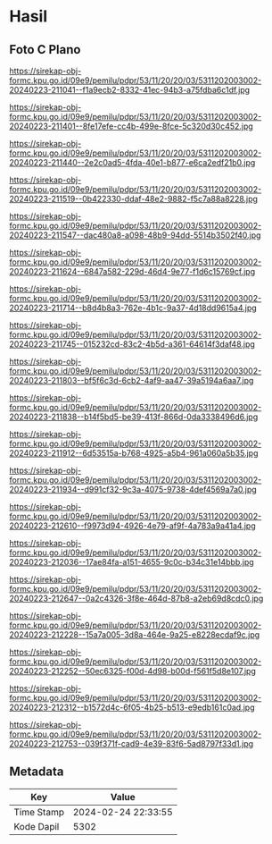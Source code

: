 # Hasil

## Foto C Plano

https://sirekap-obj-formc.kpu.go.id/09e9/pemilu/pdpr/53/11/20/20/03/5311202003002-20240223-211041--f1a9ecb2-8332-41ec-94b3-a75fdba6c1df.jpg

https://sirekap-obj-formc.kpu.go.id/09e9/pemilu/pdpr/53/11/20/20/03/5311202003002-20240223-211401--8fe17efe-cc4b-499e-8fce-5c320d30c452.jpg

https://sirekap-obj-formc.kpu.go.id/09e9/pemilu/pdpr/53/11/20/20/03/5311202003002-20240223-211440--2e2c0ad5-4fda-40e1-b877-e6ca2edf21b0.jpg

https://sirekap-obj-formc.kpu.go.id/09e9/pemilu/pdpr/53/11/20/20/03/5311202003002-20240223-211519--0b422330-ddaf-48e2-9882-f5c7a88a8228.jpg

https://sirekap-obj-formc.kpu.go.id/09e9/pemilu/pdpr/53/11/20/20/03/5311202003002-20240223-211547--dac480a8-a098-48b9-94dd-5514b3502f40.jpg

https://sirekap-obj-formc.kpu.go.id/09e9/pemilu/pdpr/53/11/20/20/03/5311202003002-20240223-211624--6847a582-229d-46d4-9e77-f1d6c15769cf.jpg

https://sirekap-obj-formc.kpu.go.id/09e9/pemilu/pdpr/53/11/20/20/03/5311202003002-20240223-211714--b8d4b8a3-762e-4b1c-9a37-4d18dd9615a4.jpg

https://sirekap-obj-formc.kpu.go.id/09e9/pemilu/pdpr/53/11/20/20/03/5311202003002-20240223-211745--015232cd-83c2-4b5d-a361-64614f3daf48.jpg

https://sirekap-obj-formc.kpu.go.id/09e9/pemilu/pdpr/53/11/20/20/03/5311202003002-20240223-211803--bf5f6c3d-6cb2-4af9-aa47-39a5194a6aa7.jpg

https://sirekap-obj-formc.kpu.go.id/09e9/pemilu/pdpr/53/11/20/20/03/5311202003002-20240223-211838--b14f5bd5-be39-413f-866d-0da3338496d6.jpg

https://sirekap-obj-formc.kpu.go.id/09e9/pemilu/pdpr/53/11/20/20/03/5311202003002-20240223-211912--6d53515a-b768-4925-a5b4-961a060a5b35.jpg

https://sirekap-obj-formc.kpu.go.id/09e9/pemilu/pdpr/53/11/20/20/03/5311202003002-20240223-211934--d991cf32-9c3a-4075-9738-4def4569a7a0.jpg

https://sirekap-obj-formc.kpu.go.id/09e9/pemilu/pdpr/53/11/20/20/03/5311202003002-20240223-212610--f9973d94-4926-4e79-af9f-4a783a9a41a4.jpg

https://sirekap-obj-formc.kpu.go.id/09e9/pemilu/pdpr/53/11/20/20/03/5311202003002-20240223-212036--17ae84fa-a151-4655-9c0c-b34c31e14bbb.jpg

https://sirekap-obj-formc.kpu.go.id/09e9/pemilu/pdpr/53/11/20/20/03/5311202003002-20240223-212647--0a2c4326-3f8e-464d-87b8-a2eb69d8cdc0.jpg

https://sirekap-obj-formc.kpu.go.id/09e9/pemilu/pdpr/53/11/20/20/03/5311202003002-20240223-212228--15a7a005-3d8a-464e-9a25-e8228ecdaf9c.jpg

https://sirekap-obj-formc.kpu.go.id/09e9/pemilu/pdpr/53/11/20/20/03/5311202003002-20240223-212252--50ec6325-f00d-4d98-b00d-f561f5d8e107.jpg

https://sirekap-obj-formc.kpu.go.id/09e9/pemilu/pdpr/53/11/20/20/03/5311202003002-20240223-212312--b1572d4c-6f05-4b25-b513-e9edb161c0ad.jpg

https://sirekap-obj-formc.kpu.go.id/09e9/pemilu/pdpr/53/11/20/20/03/5311202003002-20240223-212753--039f371f-cad9-4e39-83f6-5ad8797f33d1.jpg


## Metadata

| Key        | Value               |
| ---------- | ------------------- |
| Time Stamp | 2024-02-24 22:33:55 |
| Kode Dapil | 5302                |



